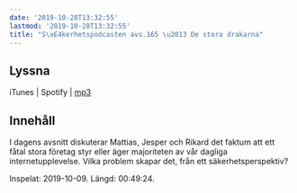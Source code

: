 ```yaml
---
date: '2019-10-28T13:32:55'
lastmod: '2019-10-28T13:32:55'
title: "S\xE4kerhetspodcasten avs.165 \u2013 De stora drakarna"
---
```

## Lyssna

iTunes \| Spotify \| [mp3](http://traffic.libsyn.com/sakerhetspodcasten/2019-10-09_De_Stora_Pa_Internet.mp3)

## Innehåll

I dagens avsnitt diskuterar Mattias, Jesper och Rikard det faktum att ett fåtal stora
företag styr eller äger majoriteten av vår dagliga internetupplevelse. Vilka problem
skapar det, från ett säkerhetsperspektiv?

Inspelat: 2019-10-09. Längd: 00:49:24.

